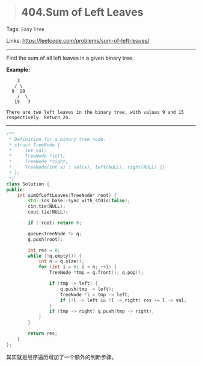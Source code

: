 > # 404.Sum of Left Leaves

Tags: `Easy` `Tree`

Links: https://leetcode.com/problems/sum-of-left-leaves/

-----

Find the sum of all left leaves in a given binary tree.

**Example:**

```
    3
   / \
  9  20
    /  \
   15   7

There are two left leaves in the binary tree, with values 9 and 15 respectively. Return 24.
```

-----

```c++
/**
 * Definition for a binary tree node.
 * struct TreeNode {
 *     int val;
 *     TreeNode *left;
 *     TreeNode *right;
 *     TreeNode(int x) : val(x), left(NULL), right(NULL) {}
 * };
 */
class Solution {
public:
    int sumOfLeftLeaves(TreeNode* root) {
        std::ios_base::sync_with_stdio(false);
        cin.tie(NULL);
        cout.tie(NULL);

        if (!root) return 0;

        queue<TreeNode *> q;
        q.push(root);

        int res = 0;
        while (!q.empty()) {
        	int n = q.size();
        	for (int i = 0; i < n; ++i) {
        		TreeNode *tmp = q.front(); q.pop();

        		if (tmp -> left) {
        			q.push(tmp -> left);
        			TreeNode *l = tmp -> left;
        			if (!l -> left && !l -> right) res += l -> val;
        		}
        		if (tmp -> right) q.push(tmp -> right);
        	}
        }

        return res;
    }
};
```

其实就是层序遍历增加了一个额外的判断步骤。